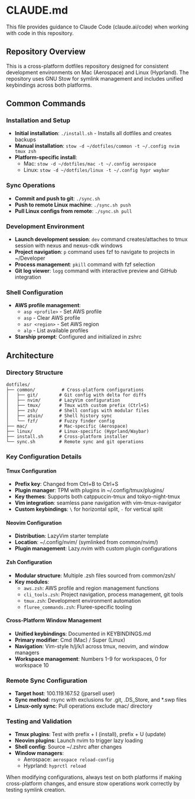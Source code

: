 # CLAUDE.md

This file provides guidance to Claude Code (claude.ai/code) when working with code in this repository.

## Repository Overview

This is a cross-platform dotfiles repository designed for consistent development environments on Mac (Aerospace) and Linux (Hyprland). The repository uses GNU Stow for symlink management and includes unified keybindings across both platforms.

## Common Commands

### Installation and Setup
- **Initial installation**: `./install.sh` - Installs all dotfiles and creates backups
- **Manual installation**: `stow -d ~/dotfiles/common -t ~/.config nvim tmux zsh`
- **Platform-specific install**: 
  - Mac: `stow -d ~/dotfiles/mac -t ~/.config aerospace`
  - Linux: `stow -d ~/dotfiles/linux -t ~/.config hypr waybar`

### Sync Operations
- **Commit and push to git**: `./sync.sh`
- **Push to remote Linux machine**: `./sync.sh push`
- **Pull Linux configs from remote**: `./sync.sh pull`

### Development Environment
- **Launch development session**: `dev` command creates/attaches to tmux session with nexus and nexus-cdk windows
- **Project navigation**: `p` command uses fzf to navigate to projects in ~/Developer
- **Process management**: `pkill` command with fzf selection
- **Git log viewer**: `logg` command with interactive preview and GitHub integration

### Shell Configuration
- **AWS profile management**: 
  - `asp <profile>` - Set AWS profile
  - `asp` - Clear AWS profile  
  - `asr <region>` - Set AWS region
  - `alp` - List available profiles
- **Starship prompt**: Configured and initialized in zshrc

## Architecture

### Directory Structure
```
dotfiles/
├── common/          # Cross-platform configurations
│   ├── git/        # Git config with delta for diffs
│   ├── nvim/       # LazyVim configuration
│   ├── tmux/       # Tmux with custom prefix (Ctrl+S)
│   ├── zsh/        # Shell configs with modular files
│   ├── atuin/      # Shell history sync
│   └── fzf/        # Fuzzy finder config
├── mac/            # Mac-specific (Aerospace)
├── linux/          # Linux-specific (Hyprland/Waybar)
├── install.sh      # Cross-platform installer
└── sync.sh         # Remote sync and git operations
```

### Key Configuration Details

#### Tmux Configuration
- **Prefix key**: Changed from Ctrl+B to Ctrl+S
- **Plugin manager**: TPM with plugins in ~/.config/tmux/plugins/
- **Key themes**: Supports both catppuccin-tmux and tokyo-night-tmux
- **Vim integration**: seamless pane navigation with vim-tmux-navigator
- **Custom keybindings**: `\` for horizontal split, `-` for vertical split

#### Neovim Configuration  
- **Distribution**: LazyVim starter template
- **Location**: ~/.config/nvim/ (symlinked from common/nvim/)
- **Plugin management**: Lazy.nvim with custom plugin configurations

#### Zsh Configuration
- **Modular structure**: Multiple .zsh files sourced from common/zsh/
- **Key modules**:
  - `aws.zsh`: AWS profile and region management functions
  - `cli_tools.zsh`: Project navigation, process management, git tools
  - `tmux.zsh`: Development environment automation
  - `fluree_commands.zsh`: Fluree-specific tooling

#### Cross-Platform Window Management
- **Unified keybindings**: Documented in KEYBINDINGS.md
- **Primary modifier**: Cmd (Mac) / Super (Linux)
- **Navigation**: Vim-style h/j/k/l across tmux, neovim, and window managers
- **Workspace management**: Numbers 1-9 for workspaces, 0 for workspace 10

### Remote Sync Configuration
- **Target host**: 100.119.167.52 (jparsell user)
- **Sync method**: rsync with exclusions for .git, .DS_Store, and *.swp files
- **Linux-only sync**: Pull operations exclude mac/ directory

### Testing and Validation
- **Tmux plugins**: Test with prefix + I (install), prefix + U (update)
- **Neovim plugins**: Launch nvim to trigger lazy loading
- **Shell config**: Source ~/.zshrc after changes
- **Window managers**: 
  - Aerospace: `aerospace reload-config`
  - Hyprland: `hyprctl reload`

When modifying configurations, always test on both platforms if making cross-platform changes, and ensure stow operations work correctly by testing symlink creation.